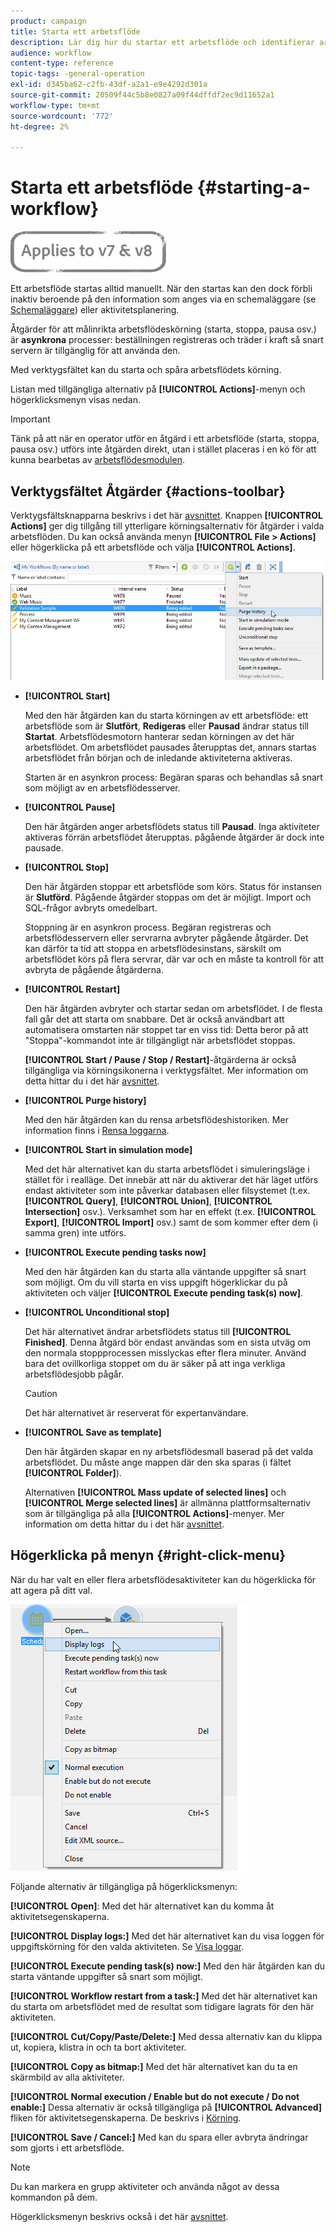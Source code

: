 ```yaml
---
product: campaign
title: Starta ett arbetsflöde
description: Lär dig hur du startar ett arbetsflöde och identifierar arbetsflöden, verktygsfältet och högerklicksmenyn
audience: workflow
content-type: reference
topic-tags: -general-operation
exl-id: d345ba62-c2fb-43df-a2a1-e9e4292d301a
source-git-commit: 20509f44c5b8e0827a09f44dffdf2ec9d11652a1
workflow-type: tm+mt
source-wordcount: '772'
ht-degree: 2%

---
```


# Starta ett arbetsflöde {#starting-a-workflow}

![](../../assets/common.svg)

Ett arbetsflöde startas alltid manuellt. När den startas kan den dock förbli inaktiv beroende på den information som anges via en schemaläggare (se [Schemaläggare](scheduler.md)) eller aktivitetsplanering.

Åtgärder för att målinrikta arbetsflödeskörning (starta, stoppa, pausa osv.) är **asynkrona** processer: beställningen registreras och träder i kraft så snart servern är tillgänglig för att använda den.

Med verktygsfältet kan du starta och spåra arbetsflödets körning.

Listan med tillgängliga alternativ på **[!UICONTROL Actions]**-menyn och högerklicksmenyn visas nedan.

>[!IMPORTANT]
>
>Tänk på att när en operator utför en åtgärd i ett arbetsflöde (starta, stoppa, pausa osv.) utförs inte åtgärden direkt, utan i stället placeras i en kö för att kunna bearbetas av [arbetsflödesmodulen](architecture.md).

## Verktygsfältet Åtgärder {#actions-toolbar}

Verktygsfältsknapparna beskrivs i det här [avsnittet](../../campaign/using/marketing-campaign-deliveries.md#building-the-main-target-in-a-workflow). Knappen **[!UICONTROL Actions]** ger dig tillgång till ytterligare körningsalternativ för åtgärder i valda arbetsflöden. Du kan också använda menyn **[!UICONTROL File > Actions]** eller högerklicka på ett arbetsflöde och välja **[!UICONTROL Actions]**.

![](assets/purge_historique.png)

* **[!UICONTROL Start]**

   Med den här åtgärden kan du starta körningen av ett arbetsflöde: ett arbetsflöde som är **Slutfört**, **Redigeras** eller **Pausad** ändrar status till **Startat**. Arbetsflödesmotorn hanterar sedan körningen av det här arbetsflödet. Om arbetsflödet pausades återupptas det, annars startas arbetsflödet från början och de inledande aktiviteterna aktiveras.

   Starten är en asynkron process: Begäran sparas och behandlas så snart som möjligt av en arbetsflödesserver.

* **[!UICONTROL Pause]**

   Den här åtgärden anger arbetsflödets status till **Pausad**. Inga aktiviteter aktiveras förrän arbetsflödet återupptas. pågående åtgärder är dock inte pausade.

* **[!UICONTROL Stop]**

   Den här åtgärden stoppar ett arbetsflöde som körs. Status för instansen är **Slutförd**. Pågående åtgärder stoppas om det är möjligt. Import och SQL-frågor avbryts omedelbart.

   Stoppning är en asynkron process. Begäran registreras och arbetsflödesservern eller servrarna avbryter pågående åtgärder. Det kan därför ta tid att stoppa en arbetsflödesinstans, särskilt om arbetsflödet körs på flera servrar, där var och en måste ta kontroll för att avbryta de pågående åtgärderna.

* **[!UICONTROL Restart]**

   Den här åtgärden avbryter och startar sedan om arbetsflödet. I de flesta fall går det att starta om snabbare. Det är också användbart att automatisera omstarten när stoppet tar en viss tid: Detta beror på att &quot;Stoppa&quot;-kommandot inte är tillgängligt när arbetsflödet stoppas.

   **[!UICONTROL Start / Pause / Stop / Restart]**-åtgärderna är också tillgängliga via körningsikonerna i verktygsfältet. Mer information om detta hittar du i det här [avsnittet](../../campaign/using/marketing-campaign-deliveries.md#creating-a-targeting-workflow).

* **[!UICONTROL Purge history]**

   Med den här åtgärden kan du rensa arbetsflödeshistoriken. Mer information finns i [Rensa loggarna](monitoring-workflow-execution.md#purging-the-logs).

* **[!UICONTROL Start in simulation mode]**

   Med det här alternativet kan du starta arbetsflödet i simuleringsläge i stället för i realläge. Det innebär att när du aktiverar det här läget utförs endast aktiviteter som inte påverkar databasen eller filsystemet (t.ex. **[!UICONTROL Query]**, **[!UICONTROL Union]**, **[!UICONTROL Intersection]** osv.). Verksamhet som har en effekt (t.ex. **[!UICONTROL Export]**, **[!UICONTROL Import]** osv.) samt de som kommer efter dem (i samma gren) inte utförs.

* **[!UICONTROL Execute pending tasks now]**

   Med den här åtgärden kan du starta alla väntande uppgifter så snart som möjligt. Om du vill starta en viss uppgift högerklickar du på aktiviteten och väljer **[!UICONTROL Execute pending task(s) now]**.

* **[!UICONTROL Unconditional stop]**

   Det här alternativet ändrar arbetsflödets status till **[!UICONTROL Finished]**. Denna åtgärd bör endast användas som en sista utväg om den normala stoppprocessen misslyckas efter flera minuter. Använd bara det ovillkorliga stoppet om du är säker på att inga verkliga arbetsflödesjobb pågår.

   >[!CAUTION]
   >
   >Det här alternativet är reserverat för expertanvändare.

* **[!UICONTROL Save as template]**

   Den här åtgärden skapar en ny arbetsflödesmall baserad på det valda arbetsflödet. Du måste ange mappen där den ska sparas (i fältet **[!UICONTROL Folder]**).

   Alternativen **[!UICONTROL Mass update of selected lines]** och **[!UICONTROL Merge selected lines]** är allmänna plattformsalternativ som är tillgängliga på alla **[!UICONTROL Actions]**-menyer. Mer information om detta hittar du i det här [avsnittet](../../platform/using/updating-data.md).

## Högerklicka på menyn {#right-click-menu}

När du har valt en eller flera arbetsflödesaktiviteter kan du högerklicka för att agera på ditt val.

![](assets/contextual_menu.png)

Följande alternativ är tillgängliga på högerklicksmenyn:

**[!UICONTROL Open]**: Med det här alternativet kan du komma åt aktivitetsegenskaperna.

**[!UICONTROL Display logs:]** Med det här alternativet kan du visa loggen för uppgiftskörning för den valda aktiviteten. Se [Visa loggar](monitoring-workflow-execution.md#displaying-logs).

**[!UICONTROL Execute pending task(s) now:]** Med den här åtgärden kan du starta väntande uppgifter så snart som möjligt.

**[!UICONTROL Workflow restart from a task:]** Med det här alternativet kan du starta om arbetsflödet med de resultat som tidigare lagrats för den här aktiviteten.

**[!UICONTROL Cut/Copy/Paste/Delete:]** Med dessa alternativ kan du klippa ut, kopiera, klistra in och ta bort aktiviteter.

**[!UICONTROL Copy as bitmap:]** Med det här alternativet kan du ta en skärmbild av alla aktiviteter.

**[!UICONTROL Normal execution / Enable but do not execute / Do not enable:]** Dessa alternativ är också tillgängliga på  **[!UICONTROL Advanced]** fliken för aktivitetsegenskaperna. De beskrivs i [Körning](advanced-parameters.md#execution).

**[!UICONTROL Save / Cancel:]** Med kan du spara eller avbryta ändringar som gjorts i ett arbetsflöde.

>[!NOTE]
>
>Du kan markera en grupp aktiviteter och använda något av dessa kommandon på dem.

Högerklicksmenyn beskrivs också i det här [avsnittet](../../campaign/using/marketing-campaign-deliveries.md#executing-a-workflow).
